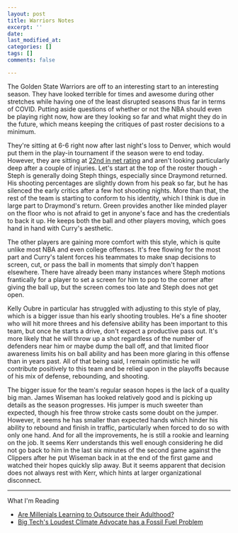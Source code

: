 ```yaml
---
layout: post
title: Warriors Notes
excerpt: ''
date: 
last_modified_at: 
categories: []
tags: []
comments: false

---
```

The Golden State Warriors are off to an interesting start to an interesting season. They have looked terrible for times and awesome during other stretches while having one of the least disrupted seasons thus far in terms of COVID. Putting aside questions of whether or not the NBA should even be playing right now, how are they looking so far and what might they do in the future, which means keeping the critiques of past roster decisions to a minimum.

They're sitting at 6-6 right now after last night's loss to Denver, which would put them in the play-in tournament if the season were to end today. However, they are sitting at [22nd in net rating](https://www.nba.com/stats/teams/advanced/?sort=NET_RATING&dir=-1) and aren't looking particularly deep after a couple of injuries. Let's start at the top of the roster though - Steph is generally doing Steph things, especially since Draymond returned. His shooting percentages are slightly down from his peak so far, but he has silenced the early critics after a few hot shooting nights. More than that, the rest of the team is starting to conform to his identity, which I think is due in large part to Draymond's return. Green provides another like minded player on the floor who is not afraid to get in anyone's face and has the credentials to back it up. He keeps both the ball and other players moving, which goes hand in hand with Curry's aesthetic.

The other players are gaining more comfort with this style, which is quite unlike most NBA and even college offenses. It's free flowing for the most part and Curry's talent forces his teammates to make snap decisions to screen, cut, or pass the ball in moments that simply don't happen elsewhere. There have already been many instances where Steph motions frantically for a player to set a screen for him to pop to the corner after giving the ball up, but the screen comes too late and Steph does not get open.

Kelly Oubre in particular has struggled with adjusting to this style of play, which is a bigger issue than his early shooting troubles. He's a fine shooter who will hit more threes and his defensive ability has been important to this team, but once he starts a drive, don't expect a productive pass out. It's more likely that he will throw up a shot regardless of the number of defenders near him or maybe dump the ball off, and that limited floor awareness limits his on ball ability and has been more glaring in this offense than in years past. All of that being said, I remain optimistic he will contribute positively to this team and be relied upon in the playoffs because of his mix of defense, rebounding, and shooting.

The bigger issue for the team's regular season hopes is the lack of a quality big man. James Wiseman has looked relatively good and is picking up details as the season progresses. His jumper is much sweeter than expected, though his free throw stroke casts some doubt on the jumper. However, it seems he has smaller than expected hands which hinder his ability to rebound and finish in traffic, particularly when forced to do so with only one hand. And for all the improvements, he is still a rookie and learning on the job. It seems Kerr understands this well enough considering he did not go back to him in the last six minutes of the second game against the Clippers after he put Wiseman back in at the end of the first game and watched their hopes quickly slip away. But it seems apparent that decision does not always rest with Kerr, which hints at larger organizational disconnect. 

***

What I'm Reading

* [Are Millenials Learning to Outsource their Adulthood?](https://www.thecut.com/2019/04/are-millennials-learning-to-outsource-their-adulthood.html)
* [Big Tech's Loudest Climate Advocate has a Fossil Fuel Problem](https://heated.world/p/big-techs-loudest-climate-advocate)